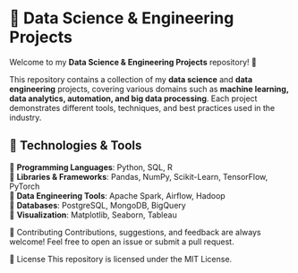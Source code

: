 # 🌟 Data Science & Engineering Projects  

Welcome to my **Data Science & Engineering Projects** repository! 🚀  

This repository contains a collection of my **data science** and **data engineering** projects, covering various domains such as **machine learning, data analytics, automation, and big data processing**. Each project demonstrates different tools, techniques, and best practices used in the industry.  

## 🚀 Technologies & Tools  

🔹 **Programming Languages**: Python, SQL, R  
🔹 **Libraries & Frameworks**: Pandas, NumPy, Scikit-Learn, TensorFlow, PyTorch  
🔹 **Data Engineering Tools**: Apache Spark, Airflow, Hadoop  
🔹 **Databases**: PostgreSQL, MongoDB, BigQuery  
🔹 **Visualization**: Matplotlib, Seaborn, Tableau 

🤝 Contributing
Contributions, suggestions, and feedback are always welcome! Feel free to open an issue or submit a pull request.

📄 License
This repository is licensed under the MIT License.


